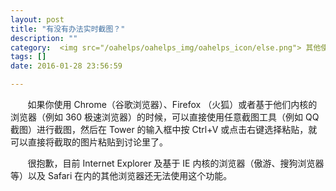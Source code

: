 ```yaml
---
layout: post
title: "有没有办法实时截图？"
description: ""
category:  <img src="/oahelps/oahelps_img/oahelps_icon/else.png"> 其他使用攻略
tags: []
date: 2016-01-28 23:56:59

---
```

&#160; &#160; &#160; &#160;如果你使用 Chrome（谷歌浏览器）、Firefox （火狐）或者基于他们内核的浏览器（例如 360 极速浏览器）的时候，可以直接使用任意截图工具（例如 QQ 截图）进行截图，然后在 Tower 的输入框中按 Ctrl+V 或点击右键选择粘贴，就可以直接将截取的图片粘贴到讨论里了。

&#160; &#160; &#160; &#160;很抱歉，目前 Internet Explorer 及基于 IE 内核的浏览器（傲游、搜狗浏览器等）以及 Safari 在内的其他浏览器还无法使用这个功能。
